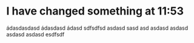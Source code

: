 # I have changed something at 11:53
ádasdasdasd
ádasdasd
ádasd
sdfsdfsd
asdasd
sasd
asd
asdasd
asdasd
asdasd
asdasd
esdfsdf
